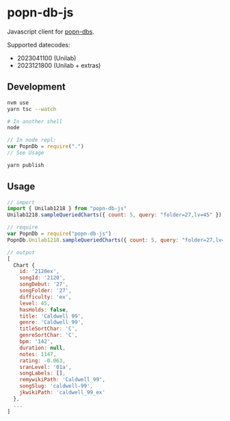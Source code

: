 # popn-db-js

Javascript client for [popn-dbs](https://github.com/fishluv/popn-dbs).

Supported datecodes:

- 2023041100 (Unilab)
- 2023121800 (Unilab + extras)

## Development

```sh
nvm use
yarn tsc --watch

# In another shell
node
```

```js
// In node repl:
var PopnDb = require(".")
// See Usage
```

```sh
yarn publish
```

## Usage

```js
// import
import { Unilab1218 } from "popn-db-js"
Unilab1218.sampleQueriedCharts({ count: 5, query: "folder=27,lv=45" })

// require
var PopnDb = require("popn-db-js")
PopnDb.Unilab1218.sampleQueriedCharts({ count: 5, query: "folder=27,lv=45" })

// output
[
  Chart {
    id: '2120ex',
    songId: '2120',
    songDebut: '27',
    songFolder: '27',
    difficulty: 'ex',
    level: 45,
    hasHolds: false,
    title: 'Caldwell 99',
    genre: 'Caldwell 99',
    titleSortChar: 'C',
    genreSortChar: 'C',
    bpm: '142',
    duration: null,
    notes: 1147,
    rating: -0.063,
    sranLevel: '01a',
    songLabels: [],
    remywikiPath: 'Caldwell_99',
    songSlug: 'caldwell-99',
    jkwikiPath: 'caldwell_99_ex'
  },
  ...
]
```
